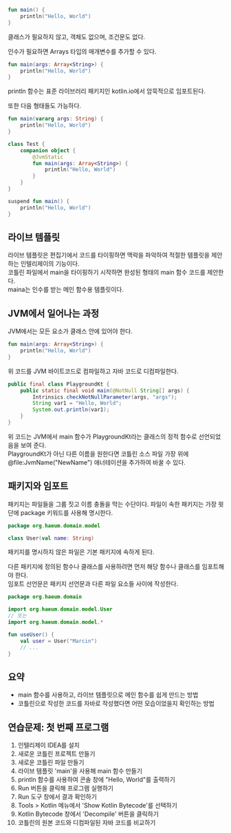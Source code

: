 ```kotlin
fun main() {
    println("Hello, World")
}
```

클래스가 필요하지 않고, 객체도 없으며, 조건문도 없다.  

인수가 필요하면 Arrays<String> 타입의 매개변수를 추가할 수 있다.

```kotlin
fun main(args: Array<String>) {
    println("Hello, World")
}
```

println 함수는 표준 라이브러리 패키지인 kotlin.io에서 암묵적으로 임포트된다.  

또한 다음 형태들도 가능하다.

```kotlin
fun main(vararg args: String) {
    println("Hello, World")
}

class Test {
    companion object {
        @JvmStatic
        fun main(args: Array<String>) {
            println("Hello, World")
        }
    }
}

suspend fun main() {
    println("Hello, World")
}
```

## 라이브 템플릿

라이브 템플릿은 편집기에서 코드를 타이핑하면 맥락을 파악하여 적절한 템플릿을 제안하는 인텔리제이의 기능이다.  
코틀린 파일에서 main을 타이핑하기 시작하면 완성된 형태의 main 함수 코드를 제안한다.  
maina는 인수를 받는 메인 함수용 템플릿이다.

## JVM에서 일어나는 과정

JVM에서는 모든 요소가 클래스 안에 있어야 한다.

```kotlin
fun main(args: Array<String>) {
    println("Hello, World")
}
```

위 코드를 JVM 바이트코드로 컴파일하고 자바 코드로 디컴파일한다.

```java
public final class PlaygroundKt {
    public static final void main(@NotNull String[] args) {
        Intrinsics.checkNotNullParameter(args, "args");
        String var1 = "Hello, World";
        System.out.println(var1);
    }
}
```

위 코드는 JVM에서 main 함수가 PlaygroundKt라는 클래스의 정적 함수로 선언되었음을 보여 준다.  
PlaygroundKt가 아닌 다른 이름을 원한다면 코틀린 소스 파일 가장 위에 @file:JvmName("NewName") 애너테이션을 추가하여 바꿀 수 있다.

## 패키지와 임포트

패키지는 파일들을 그룹 짓고 이름 충돌을 막는 수단이다. 파일이 속한 패키지는 가장 윗단에 package 키워드를 사용해 명시한다.

```kotlin
package org.haeum.domain.model

class User(val name: String)
```

패키지를 명시하지 않은 파일은 기본 패키지에 속하게 된다.  

다른 패키지에 정의된 함수나 클래스를 사용하려면 먼저 해당 함수나 클래스를 임포트해야 한다.  
임포트 선언문은 패키지 선언문과 다른 파일 요소들 사이에 작성한다.

```kotlin
package org.haeum.domain

import org.haeum.domain.model.User
// 또는
import org.haeum.domain.model.*

fun useUser() {
    val user = User("Marcin")
    // ...
}
```

## 요약

- main 함수를 사용하고, 라이브 템플릿으로 메인 함수를 쉽게 만드는 방법
- 코틀린으로 작성한 코드를 자바로 작성했다면 어떤 모습이었을지 확인하는 방법

## 연습문제: 첫 번째 프로그램

1. 인텔리제이 IDEA를 설치
2. 새로운 코틀린 프로젝트 만들기
3. 새로운 코틀린 파일 만들기
4. 라이브 템플릿 'main'을 사용해 main 함수 만들기
5. println 함수를 사용하여 콘솔 창에 "Hello, World"를 출력하기
6. Run 버튼을 클릭해 프로그램 실행하기
7. Run 도구 창에서 결과 확인하기
8. Tools > Kotlin 메뉴에서 'Show Kotlin Bytecode'를 선택하기
9. Kotlin Bytecode 창에서 'Decompile' 버튼을 클릭하기
10. 코틀린의 원본 코드와 디컴파일된 자바 코드를 비교하기
